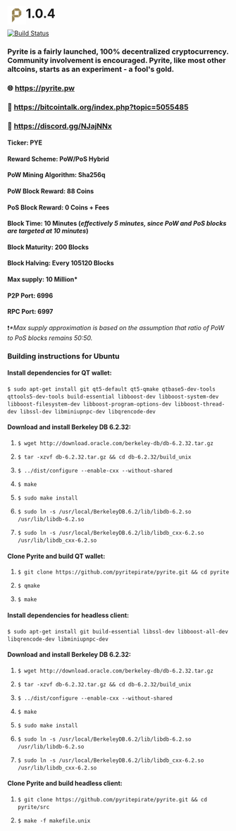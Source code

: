 # <img align="left" width="42" height="42" src="/src/qt/res/icons/pyrite-48.png">1.0.4

[![Build Status](https://travis-ci.org/pyritepirate/pyrite.svg?branch=master)](https://travis-ci.org/pyritepirate/pyrite)

### Pyrite is a fairly launched, 100% decentralized cryptocurrency. Community involvement is encouraged. Pyrite, like most other altcoins, starts as an experiment - a fool's gold.

###  :globe_with_meridians: https://pyrite.pw
###  :mega: https://bitcointalk.org/index.php?topic=5055485
###  :speech_balloon: https://discord.gg/NJajNNx

#### Ticker: PYE
#### Reward Scheme: PoW/PoS Hybrid
#### PoW Mining Algorithm: Sha256q
#### PoW Block Reward: 88 Coins
#### PoS Block Reward: 0 Coins + Fees
#### Block Time: 10 Minutes (*effectively 5 minutes, since PoW and PoS blocks are targeted at 10 minutes*)
#### Block Maturity: 200 Blocks
#### Block Halving: Every 105120 Blocks
#### Max supply: 10 Million*
#### P2P Port: 6996
#### RPC Port: 6997
:heavy_exclamation_mark:_*Max supply approximation is based on the assumption that ratio of PoW to PoS blocks remains 50:50._
### Building instructions for Ubuntu

#### Install dependencies for QT wallet:

  `$ sudo apt-get install git qt5-default qt5-qmake qtbase5-dev-tools qttools5-dev-tools build-essential libboost-dev libboost-system-dev libboost-filesystem-dev libboost-program-options-dev libboost-thread-dev libssl-dev libminiupnpc-dev libqrencode-dev`

#### Download and install Berkeley DB 6.2.32:

1. `$ wget http://download.oracle.com/berkeley-db/db-6.2.32.tar.gz`

2. `$ tar -xzvf db-6.2.32.tar.gz && cd db-6.2.32/build_unix`

3. `$ ../dist/configure --enable-cxx --without-shared`

4. `$ make`

5. `$ sudo make install`

4. `$ sudo ln -s /usr/local/BerkeleyDB.6.2/lib/libdb-6.2.so /usr/lib/libdb-6.2.so`

5. `$ sudo ln -s /usr/local/BerkeleyDB.6.2/lib/libdb_cxx-6.2.so /usr/lib/libdb_cxx-6.2.so`

#### Clone Pyrite and build QT wallet:

1. `$ git clone https://github.com/pyritepirate/pyrite.git && cd pyrite`

2. `$ qmake`

3. `$ make`

#### Install dependencies for headless client:

   `$ sudo apt-get install git build-essential libssl-dev libboost-all-dev libqrencode-dev libminiupnpc-dev`
   
#### Download and install Berkeley DB 6.2.32:

1. `$ wget http://download.oracle.com/berkeley-db/db-6.2.32.tar.gz`

2. `$ tar -xzvf db-6.2.32.tar.gz && cd db-6.2.32/build_unix`

3. `$ ../dist/configure --enable-cxx --without-shared`

4. `$ make`

5. `$ sudo make install`

4. `$ sudo ln -s /usr/local/BerkeleyDB.6.2/lib/libdb-6.2.so /usr/lib/libdb-6.2.so`

5. `$ sudo ln -s /usr/local/BerkeleyDB.6.2/lib/libdb_cxx-6.2.so /usr/lib/libdb_cxx-6.2.so`

#### Clone Pyrite and build headless client:

1. `$ git clone https://github.com/pyritepirate/pyrite.git && cd pyrite/src`

2. `$ make -f makefile.unix`
